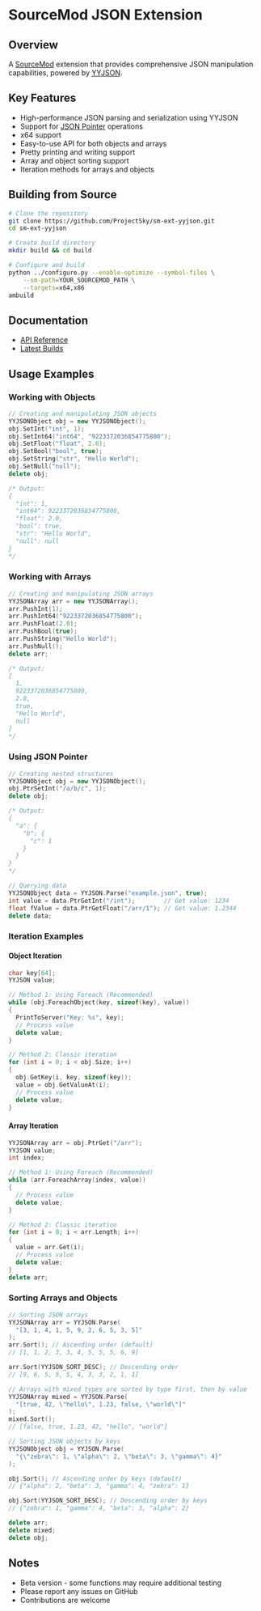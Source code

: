# SourceMod JSON Extension

## Overview
A [SourceMod](http://www.sourcemod.net/) extension that provides comprehensive JSON manipulation capabilities, powered by [YYJSON](https://github.com/ibireme/yyjson).

## Key Features
* High-performance JSON parsing and serialization using YYJSON
* Support for [JSON Pointer](https://datatracker.ietf.org/doc/html/rfc6901) operations
* x64 support
* Easy-to-use API for both objects and arrays
* Pretty printing and writing support
* Array and object sorting support
* Iteration methods for arrays and objects

## Building from Source
```bash
# Clone the repository
git clone https://github.com/ProjectSky/sm-ext-yyjson.git
cd sm-ext-yyjson

# Create build directory
mkdir build && cd build

# Configure and build
python ../configure.py --enable-optimize --symbol-files \
    --sm-path=YOUR_SOURCEMOD_PATH \
    --targets=x64,x86
ambuild
```

## Documentation
* [API Reference](https://github.com/ProjectSky/sm-ext-yyjson/blob/main/scripting/include/yyjson.inc)
* [Latest Builds](https://github.com/ProjectSky/sm-ext-yyjson/actions)

## Usage Examples

### Working with Objects
```cpp
// Creating and manipulating JSON objects
YYJSONObject obj = new YYJSONObject();
obj.SetInt("int", 1);
obj.SetInt64("int64", "9223372036854775800");
obj.SetFloat("float", 2.0);
obj.SetBool("bool", true);
obj.SetString("str", "Hello World");
obj.SetNull("null");
delete obj;

/* Output:
{
  "int": 1,
  "int64": 9223372036854775800,
  "float": 2.0,
  "bool": true,
  "str": "Hello World",
  "null": null
}
*/
```

### Working with Arrays
```cpp
// Creating and manipulating JSON arrays
YYJSONArray arr = new YYJSONArray();
arr.PushInt(1);
arr.PushInt64("9223372036854775800");
arr.PushFloat(2.0);
arr.PushBool(true);
arr.PushString("Hello World");
arr.PushNull();
delete arr;

/* Output:
[
  1,
  9223372036854775800,
  2.0,
  true,
  "Hello World",
  null
]
*/
```

### Using JSON Pointer
```cpp
// Creating nested structures
YYJSONObject obj = new YYJSONObject();
obj.PtrSetInt("/a/b/c", 1);
delete obj;

/* Output:
{
  "a": {
    "b": {
      "c": 1
    }
  }
}
*/

// Querying data
YYJSONObject data = YYJSON.Parse("example.json", true);
int value = data.PtrGetInt("/int");        // Get value: 1234
float fValue = data.PtrGetFloat("/arr/1"); // Get value: 1.2344
delete data;
```

### Iteration Examples

#### Object Iteration
```cpp
char key[64];
YYJSON value;

// Method 1: Using Foreach (Recommended)
while (obj.ForeachObject(key, sizeof(key), value))
{
  PrintToServer("Key: %s", key);
  // Process value
  delete value;
}

// Method 2: Classic iteration
for (int i = 0; i < obj.Size; i++)
{
  obj.GetKey(i, key, sizeof(key));
  value = obj.GetValueAt(i);
  // Process value
  delete value;
}
```

#### Array Iteration
```cpp
YYJSONArray arr = obj.PtrGet("/arr");
YYJSON value;
int index;

// Method 1: Using Foreach (Recommended)
while (arr.ForeachArray(index, value))
{
  // Process value
  delete value;
}

// Method 2: Classic iteration
for (int i = 0; i < arr.Length; i++)
{
  value = arr.Get(i);
  // Process value
  delete value;
}
delete arr;
```

### Sorting Arrays and Objects
```cpp
// Sorting JSON arrays
YYJSONArray arr = YYJSON.Parse(
  "[3, 1, 4, 1, 5, 9, 2, 6, 5, 3, 5]"
);
arr.Sort(); // Ascending order (default)
// [1, 1, 2, 3, 3, 4, 5, 5, 5, 6, 9]

arr.Sort(YYJSON_SORT_DESC); // Descending order
// [9, 6, 5, 5, 5, 4, 3, 3, 2, 1, 1]

// Arrays with mixed types are sorted by type first, then by value
YYJSONArray mixed = YYJSON.Parse(
  "[true, 42, \"hello\", 1.23, false, \"world\"]"
);
mixed.Sort();
// [false, true, 1.23, 42, "hello", "world"]

// Sorting JSON objects by keys
YYJSONObject obj = YYJSON.Parse(
  "{\"zebra\": 1, \"alpha\": 2, \"beta\": 3, \"gamma\": 4}"
);

obj.Sort(); // Ascending order by keys (default)
// {"alpha": 2, "beta": 3, "gamma": 4, "zebra": 1}

obj.Sort(YYJSON_SORT_DESC); // Descending order by keys
// {"zebra": 1, "gamma": 4, "beta": 3, "alpha": 2}

delete arr;
delete mixed;
delete obj;
```

## Notes
* Beta version - some functions may require additional testing
* Please report any issues on GitHub
* Contributions are welcome